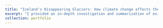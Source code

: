 ```yaml
---
title: "Iceland's Disappearing Glaciers: How climate change affects the future of the Vatnajökull glacier in terms of dynamics, hydrology, and the consequences on Iceland’s hydroelectric potential and generation"
excerpt: "I provided an in-depth investigation and summarization of existing research on the Vatnajökull ice cap and its outlet glaciers, particularly the relationship between common climate change factors, the ice cap, and Iceland’s shifting hydrological system, with emphasis on climate change’s impact on the glaciological melting mechanisms of the Vatnajökull ice cap and the corresponding change in hydrology. This emphasis comes from a need to study glaciology to understand the tie between anthropological and environmental causes of climate change on glaciers and how these effects impact energy, power, and resources. This research provided insight into the planned construction designs that Iceland’s hydropower companies adopt to account for the changes in water flow from the melting Vatnajökull glacier."
collection: portfolio
---
```


